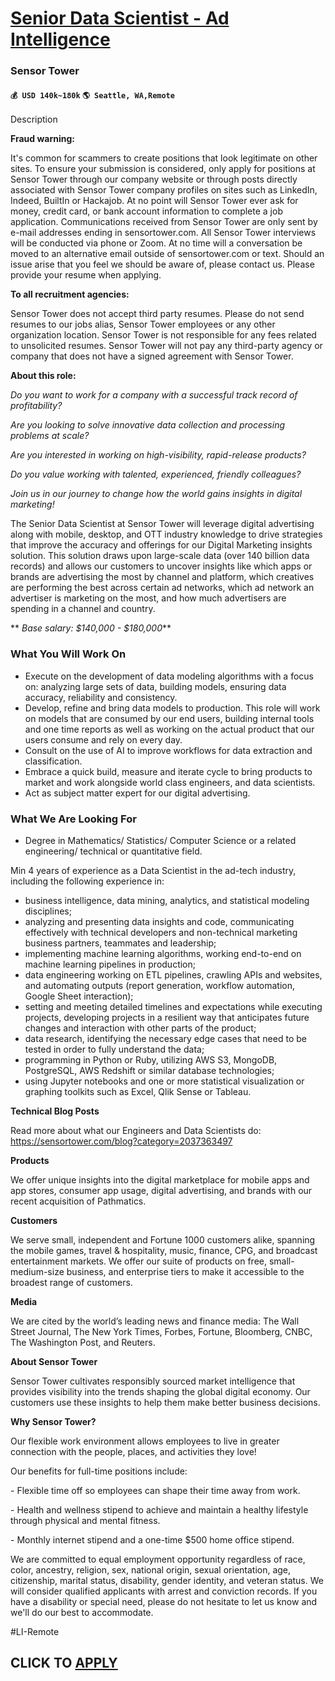# [Senior Data Scientist - Ad Intelligence](https://www.remotewlb.com/apply/senior-data-scientist-ad-intelligence)  
### Sensor Tower  
#### `💰 USD 140k~180k` `🌎 Seattle, WA,Remote`  

Description

**Fraud warning:**

It's common for scammers to create positions that look legitimate on other sites. To ensure your submission is considered, only apply for positions at Sensor Tower through our company website or through posts directly associated with Sensor Tower company profiles on sites such as LinkedIn, Indeed, BuiltIn or Hackajob. At no point will Sensor Tower ever ask for money, credit card, or bank account information to complete a job application. Communications received from Sensor Tower are only sent by e-mail addresses ending in sensortower.com. All Sensor Tower interviews will be conducted via phone or Zoom. At no time will a conversation be moved to an alternative email outside of sensortower.com or text. Should an issue arise that you feel we should be aware of, please contact us. Please provide your resume when applying.

  

 **To all recruitment agencies:**

Sensor Tower does not accept third party resumes. Please do not send resumes to our jobs alias, Sensor Tower employees or any other organization location. Sensor Tower is not responsible for any fees related to unsolicited resumes. Sensor Tower will not pay any third-party agency or company that does not have a signed agreement with Sensor Tower.

  

 **About this role:**

  

 _Do you want to work for a company with a successful track record of profitability?_

  

 _Are you looking to solve innovative data collection and processing problems at scale?_

  

 _Are you interested in working on high-visibility, rapid-release products?_

  

 _Do you value working with talented, experienced, friendly colleagues?_

  

 _Join us in our journey to change how the world gains insights in digital marketing!_

  

The Senior Data Scientist at Sensor Tower will leverage digital advertising along with mobile, desktop, and OTT industry knowledge to drive strategies that improve the accuracy and offerings for our Digital Marketing insights solution. This solution draws upon large-scale data (over 140 billion data records) and allows our customers to uncover insights like which apps or brands are advertising the most by channel and platform, which creatives are performing the best across certain ad networks, which ad network an advertiser is marketing on the most, and how much advertisers are spending in a channel and country.

  

 ** _Base salary: $140,000 - $180,000_**

### What You Will Work On

  * Execute on the development of data modeling algorithms with a focus on: analyzing large sets of data, building models, ensuring data accuracy, reliability and consistency. 
  * Develop, refine and bring data models to production. This role will work on models that are consumed by our end users, building internal tools and one time reports as well as working on the actual product that our users consume and rely on every day. 
  * Consult on the use of AI to improve workflows for data extraction and classification.
  * Embrace a quick build, measure and iterate cycle to bring products to market and work alongside world class engineers, and data scientists. 
  * Act as subject matter expert for our digital advertising. 

  

### What We Are Looking For

  * Degree in Mathematics/ Statistics/ Computer Science or a related engineering/ technical or quantitative field.

Min 4 years of experience as a Data Scientist in the ad-tech industry, including the following experience in:

  * business intelligence, data mining, analytics, and statistical modeling disciplines;
  * analyzing and presenting data insights and code, communicating effectively with technical developers and non-technical marketing business partners, teammates and leadership;
  * implementing machine learning algorithms, working end-to-end on machine learning pipelines in production;
  * data engineering working on ETL pipelines, crawling APIs and websites, and automating outputs (report generation, workflow automation, Google Sheet interaction);
  * setting and meeting detailed timelines and expectations while executing projects, developing projects in a resilient way that anticipates future changes and interaction with other parts of the product;
  * data research, identifying the necessary edge cases that need to be tested in order to fully understand the data;
  * programming in Python or Ruby, utilizing AWS S3, MongoDB, PostgreSQL, AWS Redshift or similar database technologies;
  * using Jupyter notebooks and one or more statistical visualization or graphing toolkits such as Excel, Qlik Sense or Tableau.

  

 **Technical Blog Posts**

Read more about what our Engineers and Data Scientists do: https://sensortower.com/blog?category=2037363497

**Products**

We offer unique insights into the digital marketplace for mobile apps and app stores, consumer app usage, digital advertising, and brands with our recent acquisition of Pathmatics.

  

 **Customers**

We serve small, independent and Fortune 1000 customers alike, spanning the mobile games, travel & hospitality, music, finance, CPG, and broadcast entertainment markets. We offer our suite of products on free, small-medium-size business, and enterprise tiers to make it accessible to the broadest range of customers.

  

**Media**

We are cited by the world’s leading news and finance media: The Wall Street Journal, The New York Times, Forbes, Fortune, Bloomberg, CNBC, The Washington Post, and Reuters.

  

**About Sensor Tower**

  

Sensor Tower cultivates responsibly sourced market intelligence that provides visibility into the trends shaping the global digital economy. Our customers use these insights to help them make better business decisions.

  

 **Why Sensor Tower?**

  

Our flexible work environment allows employees to live in greater connection with the people, places, and activities they love!

  

Our benefits for full-time positions include:

\- Flexible time off so employees can shape their time away from work.

\- Health and wellness stipend to achieve and maintain a healthy lifestyle through physical and mental fitness.

\- Monthly internet stipend and a one-time $500 home office stipend.

  

We are committed to equal employment opportunity regardless of race, color, ancestry, religion, sex, national origin, sexual orientation, age, citizenship, marital status, disability, gender identity, and veteran status. We will consider qualified applicants with arrest and conviction records. If you have a disability or special need, please do not hesitate to let us know and we'll do our best to accommodate.

  

#LI-Remote

  
## CLICK TO [APPLY](https://www.remotewlb.com/apply/senior-data-scientist-ad-intelligence)


